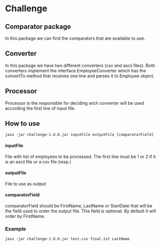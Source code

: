 # Challenge

## Comparator package
In this package we can find the comparators that are available to use.
## Converter
In this package we have two different converters (csv and ascii files). Both converters implement the interface EmployeeConverter which has the convertTo method that receives one line and parses it to Employee object.
## Processor
Processor is the responsible for deciding wich converter will be used according the first line of input file.
## How to use
`java -jar challenge-1.0.0.jar inputFile outputFile [comparatorField]`

#### inputFile
File with list of employees to be processed. The first line must be 1 or 2  if it is an ascii file or a csv file (resp.)
#### outputFile
File to use as output
#### comparatorField
comparatorField should be FirstName, LastName or StartDate that will be the field used to order the output file.
This field is optional. By default it will order by FirstName.

### Example
`java -jar challenge-1.0.0.jar test.csv final.txt LastName`